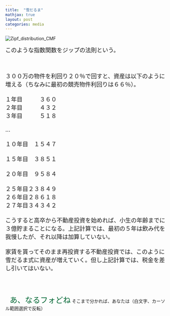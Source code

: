 ```yaml
---
title:  "雪だるま"
mathjax: true
layout: post
categories: media
---
```


![Zipf_distribution_CMF](https://github.com/t-hlki/t-hlki.github.io/assets/128742660/9da84d11-eea9-4e5c-9ebf-2d6076a9ea27)

<span style="font-size:large">このような指数関数をジップの法則という。</span>

<span style="font-size:large"><br><br>３００万の物件を利回り２０％で回すと、資産は以下のように増える（ちなみに最初の競売物件利回りは６６％）。<br><br>１年目　　　３６０<br>２年目　　　４３２<br>３年目　　　５１８<br><br>…<br><br>１０年目　１５４７<br><br>１５年目　３８５１<br><br>２０年目　９５８４<br><br>２５年目２３８４９<br>２６年目２８６１８<br>２７年目３４３４２<br><br>こうすると高卒から不動産投資を始めれば、小生の年齢までに３億貯まることになる。上記計算では、最初の５年は飲み代を我慢したが、それ以降は加算していない。<br><br>家賃を貰ってそのまま再投資する不動産投資では、このように雪だるま式に資産が増えていく。但し上記計算では、税金を差し引いてはいない。<br><br></span>

<br><br>　<span style="color:#006633"><span style="font-size:x-large;">あ、なるフォどね</span></span>
そこまで分かれば、あなたは（白文字、カーソル範囲選択で反転）<br><br><span style="color:transparent"><span style="font-size:x-large;">　立派なキチガイです（一般的な意味で）<br></span></span><br><br>
